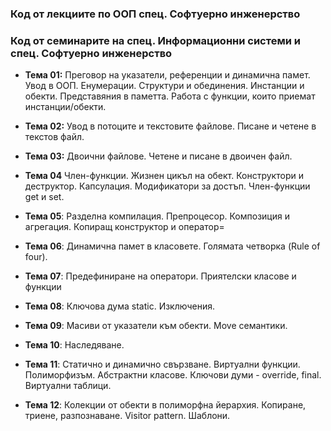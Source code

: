 ### Код от лекциите по ООП спец. Софтуерно инженерство ###
### Код от семинарите на спец. Информационни системи и спец. Софтуерно инженерство ###

- **Тема 01:**  Преговор на указатели, референции и динамична памет. Увод в ООП. Енумерации. Структури и обединения. Инстанции и обекти. Представяния в паметта. Работа с функции, които приемат инстанции/обекти.

- **Тема 02:** Увод в потоците и текстовите файлове. Писане и четене в текстов файл.

- **Тема 03:** Двоични файлове. Четене и писане в двоичен файл.
- **Тема 04** Член-функции. Жизнен цикъл на обект. Конструктори и деструктор. Капсулация. Модификатори за достъп. Член-функции get и set.
- **Тема 05**: Разделна компилация. Препроцесор. Композиция и агрегация. Копиращ конструктор и оператор=
- **Тема 06**: Динамична памет в класовете. Голямата четворка (Rule of four).
- **Тема 07**: Предефиниране на оператори. Приятелски класове и функции
- **Тема 08**: Ключова дума static. Изключения. 
- **Тема 09**: Масиви от указатели към обекти. Move семантики.
- **Тема 10**: Наследяване.
- **Тема 11**: Статично и динамично свързване. Виртуални функции. Полиморфизъм. Абстрактни класове. Ключови думи - override, final. Виртуални таблици.
- **Тема 12**: Колекции от обекти в полиморфна йерархия. Копиране, триене, разпознаване. Visitor pattern. Шаблони.
